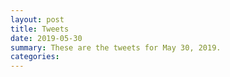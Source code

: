 ```yaml
---
layout: post
title: Tweets
date: 2019-05-30
summary: These are the tweets for May 30, 2019.
categories:
---
```


